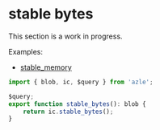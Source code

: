 # stable bytes

This section is a work in progress.

Examples:

-   [stable_memory](https://github.com/demergent-labs/azle/tree/main/examples/stable_memory)

```typescript
import { blob, ic, $query } from 'azle';

$query;
export function stable_bytes(): blob {
    return ic.stable_bytes();
}
```
